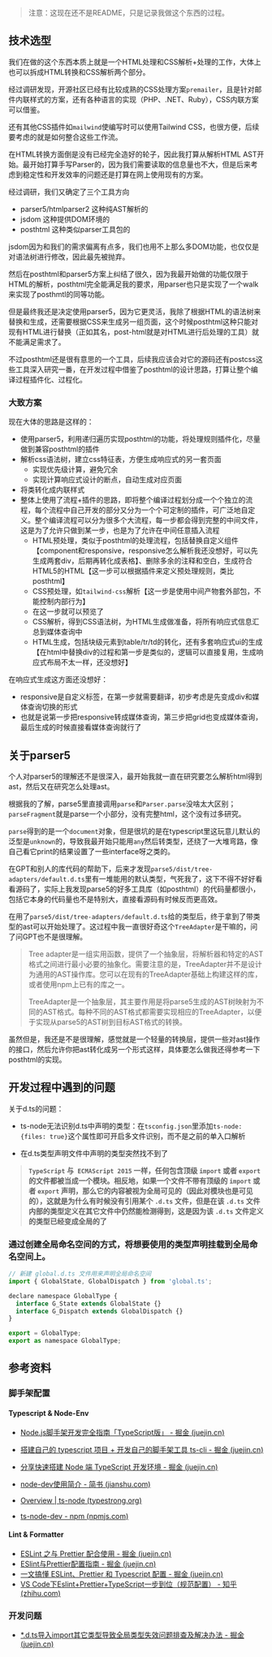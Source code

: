 > 注意：这现在还不是README，只是记录我做这个东西的过程。

## 技术选型

我们在做的这个东西本质上就是一个HTML处理和CSS解析+处理的工作，大体上也可以拆成HTML转换和CSS解析两个部分。

经过调研发现，开源社区已经有比较成熟的CSS处理方案`premailer`，且是针对邮件内联样式的方案，还有各种语言的实现（PHP、.NET、Ruby），CSS内联方案可以借鉴。

还有其他CSS插件如`mailwind`使编写时可以使用Tailwind CSS，也很方便，后续要考虑的就是如何整合这些工作流。

在HTML转换方面倒是没有已经完全造好的轮子，因此我打算从解析HTML AST开始。最开始打算手写Parser的，因为我们需要读取的信息量也不大，但是后来考虑到稳定性和开发效率的问题还是打算在网上使用现有的方案。

经过调研，我们又确定了三个工具方向

- parser5/htmlparser2 这种纯AST解析的
- jsdom 这种提供DOM环境的
- posthtml 这种类似parser工具包的

jsdom因为和我们的需求偏离有点多，我们也用不上那么多DOM功能，也仅仅是对语法树进行修改，因此最先被抛弃。

然后在posthtml和parser5方案上纠结了很久，因为我最开始做的功能仅限于HTML的解析，posthtml完全能满足我的要求，用parser也只是实现了一个walk来实现了posthmtl的同等功能。

但是最终我还是决定使用parser5，因为它更灵活，我除了根据HTML的语法树来替换和生成，还需要根据CSS来生成另一组页面，这个时候posthtml这种只能对现有HTML进行替换（正如其名，post-html就是对HTML进行后处理的工具）就不能满足需求了。

不过posthtml还是很有意思的一个工具，后续我应该会对它的源码还有postcss这些工具深入研究一番，在开发过程中借鉴了posthtml的设计思路，打算让整个编译过程插件化、过程化。

### 大致方案

现在大体的思路是这样的：

- 使用parser5，利用递归遍历实现posthtml的功能，将处理规则插件化，尽量做到兼容posthtml的插件
- 解析css语法树，建立css特征表，方便生成响应式的另一套页面
  - 实现优先级计算，避免冗余
  - 实现计算响应式设计的断点，自动生成对应页面
- 将类转化成内联样式
- 整体上使用了流程+插件的思路，即将整个编译过程划分成一个个独立的流程，每个流程中自己开发的部分又分为一个个可定制的插件，可广泛地自定义。整个编译流程可以分为很多个大流程，每一步都会得到完整的中间文件，这是为了允许只做到某一步，也是为了允许在中间任意插入流程
  - HTML预处理，类似于posthtml的处理流程，包括替换自定义组件【component和responsive，responsive怎么解析我还没想好，可以先生成两套div，后期再转化成表格】、删除多余的注释和空白，生成符合HTML5的HTML【这一步可以根据插件来定义预处理规则，类比posthtml】
  - CSS预处理，如`tailwind-css`解析【这一步是使用中间产物套外部包，不能控制内部行为】
  - 在这一步就可以预览了
  - CSS解析，得到CSS语法树，为HTML生成做准备，将所有响应式信息汇总到媒体查询中
  - HTML生成，包括块级元素到table/tr/td的转化，还有多套响应式ui的生成【在html中替换div的过程和第一步是类似的，逻辑可以直接复用，生成响应式布局不太一样，还没想好】

在响应式生成这方面还没想好：

- responsive是自定义标签，在第一步就需要翻译，初步考虑是先变成div和媒体查询切换的形式
- 也就是说第一步把responsive转成媒体查询，第三步把grid也变成媒体查询，最后生成的时候直接看媒体查询就行了

## 关于parser5

个人对parser5的理解还不是很深入，最开始我就一直在研究要怎么解析html得到ast，然后又在研究怎么处理ast。

根据我的了解，parse5里直接调用`parse`和`Parser.parse`没啥太大区别；`parseFragment`就是parse一个小部分，没有完整html，这个没有过多研究。

`parse`得到的是一个`document`对象，但是很坑的是在typescript里这玩意儿默认的泛型是`unknown`的，导致我最开始只能用`any`然后转类型，还绕了一大堆弯路，像自己看它print的结果设置了一些interface呀之类的。

在GPT和别人的库代码的帮助下，后来才发现`parse5/dist/tree-adapters/default.d.ts`里有一堆能用的默认类型，气死我了，这下不得不好好看看源码了，实际上我发现parse5的好多工具库（如posthtml）的代码量都很小，包括它本身的代码量也不是特别大，直接看源码有时候反而更高效。

在用了`parse5/dist/tree-adapters/default.d.ts`给的类型后，终于拿到了带类型的ast可以开始处理了。这过程中我一直很好奇这个`TreeAdapter`是干嘛的，问了问GPT也不是很理解。

> Tree adapter是一组实用函数，提供了一个抽象层，将解析器和特定的AST格式之间进行最小必要的抽象化。需要注意的是，TreeAdapter并不是设计为通用的AST操作库。您可以在现有的TreeAdapter基础上构建这样的库，或者使用npm上已有的库之一。
>
> TreeAdapter是一个抽象层，其主要作用是将parse5生成的AST树映射为不同的AST格式。每种不同的AST格式都需要实现相应的TreeAdapter，以便于实现从parse5的AST树到目标AST格式的转换。

虽然但是，我还是不是很理解，感觉就是一个轻量的转换层，提供一些对ast操作的接口，然后允许你把ast转化成另一个形式这样，具体要怎么做我还得参考一下posthtml的实现。

## 开发过程中遇到的问题

关于d.ts的问题：

- ts-node无法识别d.ts中声明的类型：在`tsconfig.json`里添加`ts-node: {files: true}`这个属性即可开启多文件识别，而不是之前的单入口解析

- 在d.ts类型声明文件中声明的类型突然找不到了

> **`TypeScript` 与` ECMAScript 2015` 一样，任何包含顶级 `import` 或者 `export` 的文件都被当成一个模块。相反地，如果一个文件不带有顶级的 `import` 或者 `export` 声明，那么它的内容被视为全局可见的（因此对模块也是可见的），这就是为什么有时候没有引用某个 `.d.ts` 文件，但是在该 `.d.ts` 文件内部的类型定义在其它文件中仍然能检测得到，这是因为该 `.d.ts` 文件定义的类型已经变成全局的了**

### 通过创建全局命名空间的方式，将想要使用的类型声明挂载到全局命名空间上。

```javascript
// 新建 global.d.ts 文件用来声明全局命名空间
import { GlobalState, GlobalDispatch } from 'global.ts';

declare namespace GlobalType {
  interface G_State extends GlobalState {}
  interface G_Dispatch extends GlobalDispatch {}
}

export = GlobalType;
export as namespace GlobalType;
```

## 参考资料

### 脚手架配置

#### Typescript & Node-Env

- [Node.js脚手架开发完全指南「TypeScript版」 - 掘金 (juejin.cn)](https://juejin.cn/post/7086340583697940516)
- [搭建自己的 typescript 项目 + 开发自己的脚手架工具 ts-cli - 掘金 (juejin.cn)](https://juejin.cn/post/6901552013717438472)

- [分享快速搭建 Node 端 TypeScript 开发环境 - 掘金 (juejin.cn)](https://juejin.cn/post/6844904052816347149)
- [node-dev使用简介 - 简书 (jianshu.com)](https://www.jianshu.com/p/99d0d99b3a8a)
- [Overview | ts-node (typestrong.org)](https://typestrong.org/ts-node/docs/)
- [ts-node-dev - npm (npmjs.com)](https://www.npmjs.com/package/ts-node-dev)

#### Lint & Formatter

- [ESLint 之与 Prettier 配合使用 - 掘金 (juejin.cn)](https://juejin.cn/post/6924568874700505102#heading-2)
- [ESlint与Prettier配置指南 - 掘金 (juejin.cn)](https://juejin.cn/post/7050127881371910152)
- [一文搞懂 ESLint、Prettier 和 Typescript 配置 - 掘金 (juejin.cn)](https://juejin.cn/post/7021920332260835342)
- [VS Code下Eslint+Prettier+TypeScript一步到位（规范配置） - 知乎 (zhihu.com)](https://zhuanlan.zhihu.com/p/432906440)

### 开发问题

- [*.d.ts导入import其它类型导致全局类型失效问题排查及解决办法 - 掘金 (juejin.cn)](https://juejin.cn/post/6981281393812701191)